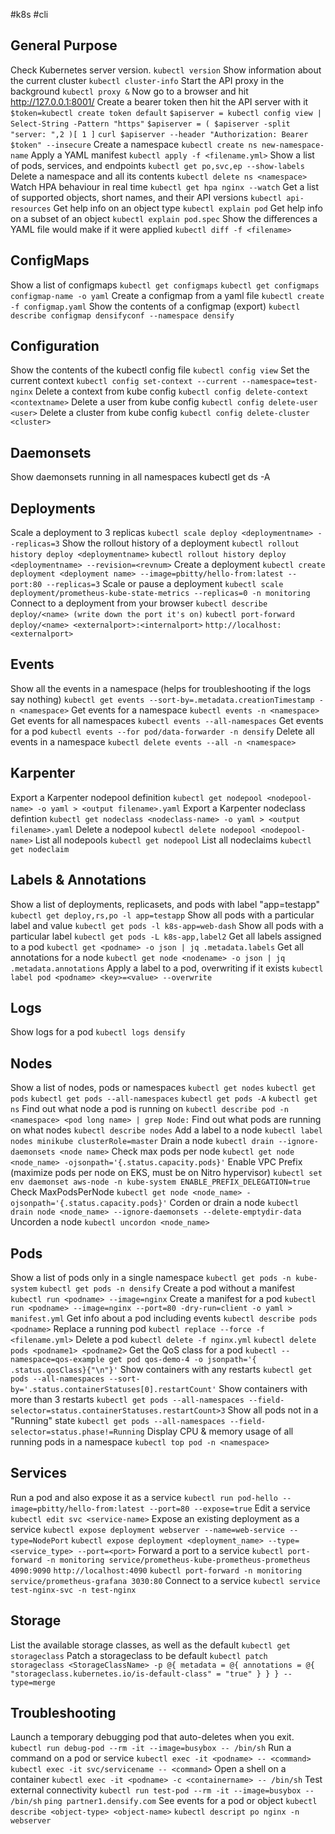 #k8s #cli 

## General Purpose
Check Kubernetes server version.
	`kubectl version`
Show information about the current cluster
	`kubectl cluster-info`
Start the API proxy in the background
	`kubectl proxy &`
	Now go to a browser and hit http://127.0.0.1:8001/
Create a bearer token then hit the API server with it
	`$token=kubectl create token default`
	`$apiserver = kubectl config view | Select-String -Pattern "https"`
	`$apiserver = ( $apiserver -split "server: ",2 )[ 1 ]`
	`curl $apiserver --header "Authorization: Bearer $token" --insecure`
Create a namespace
	`kubectl create ns new-namespace-name` 
Apply a YAML manifest
	`kubectl apply -f <filename.yml>`
Show a list of pods, services, and endpoints
	`kubectl get po,svc,ep --show-labels`
Delete a namespace and all its contents
	`kubectl delete ns <namespace>`
Watch HPA behaviour in real time
	`kubectl get hpa nginx --watch`
Get a list of supported objects, short names, and their API versions
	`kubectl api-resources`
Get help info on an object type
	`kubectl explain pod`
Get help info on a subset of an object
	`kubectl explain pod.spec`
Show the differences a YAML file would make if it were applied
	`kubectl diff -f <filename>`


## ConfigMaps
Show a list of configmaps
	`kubectl get configmaps`
	`kubectl get configmaps configmap-name -o yaml`
Create a configmap from a yaml file
	`kubectl create -f configmap.yaml`
Show the contents of a configmap (export)
	`kubectl describe configmap densifyconf --namespace densify`

## Configuration
Show the contents of the kubectl config file
	`kubectl config view`
Set the current context
	`kubectl config set-context --current --namespace=test-nginx`
Delete a context from kube config
	`kubectl config delete-context <contextname>`
Delete a user from kube config
	`kubectl config delete-user <user>`
Delete a cluster from kube config
	 `kubectl config delete-cluster <cluster>`

## Daemonsets
Show daemonsets running in all namespaces
	kubectl get ds -A

## Deployments
Scale a deployment to 3 replicas
	`kubectl scale deploy <deploymentname> --replicas=3`
Show the rollout history of a deployment
	`kubectl rollout history deploy <deploymentname>`
	`kubectl rollout history deploy <deploymentname> --revision=<revnum>`
Create a deployment
	`kubectl create deployment <deployment name> --image=pbitty/hello-from:latest --port:80 --replicas=3`
Scale or pause a deployment
	`kubectl scale deployment/prometheus-kube-state-metrics --replicas=0 -n monitoring`
Connect to a deployment from your browser
	`kubectl describe deploy/<name> (write down the port it's on)`
	`kubectl port-forward deploy/<name> <externalport>:<internalport>`
	`http://localhost:<externalport>`

## Events
Show all the events in a namespace (helps for troubleshooting if the logs say nothing)
	`kubectl get events --sort-by=.metadata.creationTimestamp -n <namespace>`
Get events for a namespace
	`kubectl events -n <namespace>`
Get events for all namespaces
	`kubectl events --all-namespaces`
Get events for a pod
	`kubectl events --for pod/data-forwarder -n densify`
Delete all events in a namespace
	`kubectl delete events --all -n <namespace>`

## Karpenter
Export a Karpenter nodepool definition
	`kubectl get nodepool <nodepool-name> -o yaml > <output filename>.yaml`
Export a Karpenter nodeclass defintion
	`kubectl get nodeclass <nodeclass-name> -o yaml > <output filename>.yaml`
Delete a nodepool
	`kubectl delete nodepool <nodepool-name>`
List all nodepools
	`kubectl get nodepool`
List all nodeclaims
	`kubectl get nodeclaim`

## Labels & Annotations
Show a list of deployments, replicasets, and pods with label "app=testapp"
	`kubectl get deploy,rs,po -l app=testapp`
Show all pods with a particular label and value
	`kubectl get pods -l k8s-app=web-dash`
Show all pods with a particular label
	`kubectl get pods -L k8s-app,label2`
Get all labels assigned to a pod
	`kubectl get <podname> -o json | jq .metadata.labels`
Get all annotations for a node
	`kubectl get node <nodename> -o json | jq .metadata.annotations`
Apply a label to a pod, overwriting if it exists
	`kubectl label pod <podname> <key>=<value> --overwrite`
	
## Logs
Show logs for a pod
	`kubectl logs densify`

## Nodes
Show a list of nodes, pods or namespaces
	`kubectl get nodes`
	`kubectl get pods`
	`kubectl get pods --all-namespaces`
	`kubectl get pods -A`
	`kubectl get ns`
Find out what node a pod is running on
	`kubectl describe pod -n <namespace> <pod long name> | grep Node:`
Find out what pods are running on what nodes
	`kubectl describe nodes`
Add a label to a node
	`kubectl label nodes minikube clusterRole=master`
Drain a node
	`kubectl drain --ignore-daemonsets <node name>`
Check max pods per node
	`kubectl get node <node_name> -ojsonpath='{.status.capacity.pods}'`
Enable VPC Prefix (maximize pods per node on EKS, must be on Nitro hypervisor)
	`kubectl set env daemonset aws-node -n kube-system ENABLE_PREFIX_DELEGATION=true`
Check MaxPodsPerNode
	`kubectl get node <node_name> -ojsonpath='{.status.capacity.pods}'`
Corden or drain a node
	`kubectl drain node <node_name> --ignore-daemonsets --delete-emptydir-data`
Uncorden a node
	`kubectl uncordon <node_name>`

## Pods
Show a list of pods only in a single namespace
	`kubectl get pods -n kube-system`
	`kubectl get pods -n densify`
Create a pod without a manifest
	`kubectl run <podname> --image=nginx`
Create a manifest for a pod
	`kubectl run <podname> --image=nginx --port=80 -dry-run=client -o yaml > manifest.yml`
Get info about a pod including events
	`kubectl describe pods <podname>`
Replace a running pod
	`kubectl replace --force -f <filename.yml>`
Delete a pod
	`kubectl delete -f nginx.yml`
	`kubectl delete pods <podname1> <podname2>`
Get the QoS class for a pod
	`kubectl --namespace=qos-example get pod qos-demo-4 -o jsonpath='{ .status.qosClass}{"\n"}'`
Show containers with any restarts
	`kubectl get pods --all-namespaces --sort-by='.status.containerStatuses[0].restartCount'`
Show containers with more than 3 restarts
	`kubectl get pods --all-namespaces --field-selector=status.containerStatuses.restartCount>3`
Show all pods not in a "Running" state
	`kubectl get pods --all-namespaces --field-selector=status.phase!=Running`
Display CPU & memory usage of all running pods in a namespace
	`kubectl top pod -n <namespace>`


## Services
Run a pod and also expose it as a service
	`kubectl run pod-hello --image=pbitty/hello-from:latest --port=80 --expose=true`
Edit a service
	`kubectl edit svc <service-name>`
Expose an existing deployment as a service
	`kubectl expose deployment webserver --name=web-service --type=NodePort`
	`kubectl expose deployment <deployment_name> --type=<service_type> --port=<port>`
Forward a port to a service
	`kubectl port-forward -n monitoring service/prometheus-kube-prometheus-prometheus 4090:9090`
	`http://localhost:4090`
	`kubectl port-forward -n monitoring service/prometheus-grafana 3030:80`
Connect to a service
	`kubectl service test-nginx-svc -n test-nginx`
	
## Storage
List the available storage classes, as well as the default
	`kubectl get storageclass` 
Patch a storageclass to be default
	 `kubectl patch storageclass <StorageClassName> -p @{ metadata = @{ annotations = @{ "storageclass.kubernetes.io/is-default-class" = "true" } } } --type=merge`


## Troubleshooting
Launch a temporary debugging pod that auto-deletes when you exit.
	`kubectl run debug-pod --rm -it --image=busybox -- /bin/sh`
Run a command on a pod or service
	`kubectl exec -it <podname> -- <command>`
	`kubectl exec -it svc/servicename -- <command>`
Open a shell on a container
	`kubectl exec -it <podname> -c <containername> -- /bin/sh`
Test external connectivity
	`kubectl run test-pod --rm -it --image=busybox -- /bin/sh`
	`ping partner1.densify.com`
See events for a pod or object
	 `kubectl describe <object-type> <object-name>`
	 `kubectl descript po nginx -n webserver`
